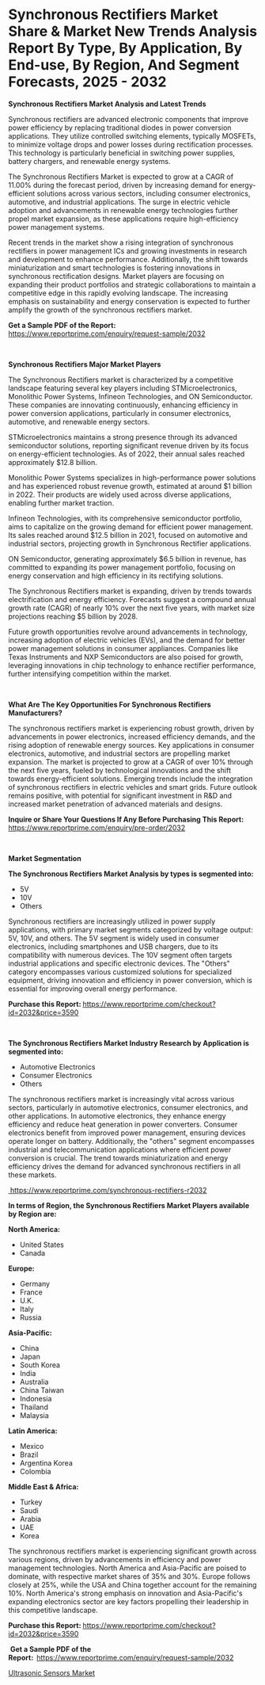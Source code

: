 <p><h1>Synchronous Rectifiers Market Share & Market New Trends Analysis Report By Type, By Application, By End-use, By Region, And Segment Forecasts, 2025 - 2032</h1></p><p><strong>Synchronous Rectifiers Market Analysis and Latest Trends</strong></p>
<p><p>Synchronous rectifiers are advanced electronic components that improve power efficiency by replacing traditional diodes in power conversion applications. They utilize controlled switching elements, typically MOSFETs, to minimize voltage drops and power losses during rectification processes. This technology is particularly beneficial in switching power supplies, battery chargers, and renewable energy systems.</p><p>The Synchronous Rectifiers Market is expected to grow at a CAGR of 11.00% during the forecast period, driven by increasing demand for energy-efficient solutions across various sectors, including consumer electronics, automotive, and industrial applications. The surge in electric vehicle adoption and advancements in renewable energy technologies further propel market expansion, as these applications require high-efficiency power management systems.</p><p>Recent trends in the market show a rising integration of synchronous rectifiers in power management ICs and growing investments in research and development to enhance performance. Additionally, the shift towards miniaturization and smart technologies is fostering innovations in synchronous rectification designs. Market players are focusing on expanding their product portfolios and strategic collaborations to maintain a competitive edge in this rapidly evolving landscape. The increasing emphasis on sustainability and energy conservation is expected to further amplify the growth of the synchronous rectifiers market.</p></p>
<p><strong>Get a Sample PDF of the Report:&nbsp;</strong> <a href="https://www.reportprime.com/enquiry/request-sample/2032?utm_campaign=2891&utm_medium=2&utm_source=Github&utm_content=ia&utm_term=18032025&utm_id=synchronous-rectifiers">https://www.reportprime.com/enquiry/request-sample/2032</a></p>
<p>&nbsp;</p>
<p><strong>Synchronous Rectifiers Major Market Players</strong></p>
<p><p>The Synchronous Rectifiers market is characterized by a competitive landscape featuring several key players including STMicroelectronics, Monolithic Power Systems, Infineon Technologies, and ON Semiconductor. These companies are innovating continuously, enhancing efficiency in power conversion applications, particularly in consumer electronics, automotive, and renewable energy sectors.</p><p>STMicroelectronics maintains a strong presence through its advanced semiconductor solutions, reporting significant revenue driven by its focus on energy-efficient technologies. As of 2022, their annual sales reached approximately $12.8 billion.</p><p>Monolithic Power Systems specializes in high-performance power solutions and has experienced robust revenue growth, estimated at around $1 billion in 2022. Their products are widely used across diverse applications, enabling further market traction.</p><p>Infineon Technologies, with its comprehensive semiconductor portfolio, aims to capitalize on the growing demand for efficient power management. Its sales reached around $12.5 billion in 2021, focused on automotive and industrial sectors, projecting growth in Synchronous Rectifier applications.</p><p>ON Semiconductor, generating approximately $6.5 billion in revenue, has committed to expanding its power management portfolio, focusing on energy conservation and high efficiency in its rectifying solutions.</p><p>The Synchronous Rectifiers market is expanding, driven by trends towards electrification and energy efficiency. Forecasts suggest a compound annual growth rate (CAGR) of nearly 10% over the next five years, with market size projections reaching $5 billion by 2028.</p><p>Future growth opportunities revolve around advancements in technology, increasing adoption of electric vehicles (EVs), and the demand for better power management solutions in consumer appliances. Companies like Texas Instruments and NXP Semiconductors are also poised for growth, leveraging innovations in chip technology to enhance rectifier performance, further intensifying competition within the market.</p></p>
<p>&nbsp;</p>
<p><strong>What Are The Key Opportunities For Synchronous Rectifiers Manufacturers?</strong></p>
<p><p>The synchronous rectifiers market is experiencing robust growth, driven by advancements in power electronics, increased efficiency demands, and the rising adoption of renewable energy sources. Key applications in consumer electronics, automotive, and industrial sectors are propelling market expansion. The market is projected to grow at a CAGR of over 10% through the next five years, fueled by technological innovations and the shift towards energy-efficient solutions. Emerging trends include the integration of synchronous rectifiers in electric vehicles and smart grids. Future outlook remains positive, with potential for significant investment in R&D and increased market penetration of advanced materials and designs.</p></p>
<p><strong>Inquire or Share Your Questions If Any Before Purchasing This Report:</strong> <a href="https://www.reportprime.com/enquiry/pre-order/2032?utm_campaign=2891&utm_medium=2&utm_source=Github&utm_content=ia&utm_term=18032025&utm_id=synchronous-rectifiers">https://www.reportprime.com/enquiry/pre-order/2032</a></p>
<p>&nbsp;</p>
<p><strong>Market Segmentation</strong></p>
<p><strong>The Synchronous Rectifiers Market Analysis by types is segmented into:</strong></p>
<p><ul><li>5V</li><li>10V</li><li>Others</li></ul></p>
<p><p>Synchronous rectifiers are increasingly utilized in power supply applications, with primary market segments categorized by voltage output: 5V, 10V, and others. The 5V segment is widely used in consumer electronics, including smartphones and USB chargers, due to its compatibility with numerous devices. The 10V segment often targets industrial applications and specific electronic devices. The "Others" category encompasses various customized solutions for specialized equipment, driving innovation and efficiency in power conversion, which is essential for improving overall energy performance.</p></p>
<p><strong>Purchase this Report:&nbsp;</strong><a href="https://www.reportprime.com/checkout?id=2032&price=3590&utm_campaign=2891&utm_medium=2&utm_source=Github&utm_content=ia&utm_term=18032025&utm_id=synchronous-rectifiers">https://www.reportprime.com/checkout?id=2032&price=3590</a></p>
<p>&nbsp;</p>
<p><strong>The Synchronous Rectifiers Market Industry Research by Application is segmented into:</strong></p>
<p><ul><li>Automotive Electronics</li><li>Consumer Electronics</li><li>Others</li></ul></p>
<p><p>The synchronous rectifiers market is increasingly vital across various sectors, particularly in automotive electronics, consumer electronics, and other applications. In automotive electronics, they enhance energy efficiency and reduce heat generation in power converters. Consumer electronics benefit from improved power management, ensuring devices operate longer on battery. Additionally, the "others" segment encompasses industrial and telecommunication applications where efficient power conversion is crucial. The trend towards miniaturization and energy efficiency drives the demand for advanced synchronous rectifiers in all these markets.</p></p>
<p><a href="https://www.reportprime.com/synchronous-rectifiers-r2032?utm_campaign=2891&utm_medium=2&utm_source=Github&utm_content=ia&utm_term=18032025&utm_id=synchronous-rectifiers">&nbsp;https://www.reportprime.com/synchronous-rectifiers-r2032</a></p>
<p><strong>In terms of Region, the Synchronous Rectifiers Market Players available by Region are:</strong></p>
<p>
    <p> <strong> North America: </strong>
        <ul>
            <li>United States</li>
            <li>Canada</li>
        </ul>
        </p> 
    <p> <strong> Europe: </strong>
        <ul>
            <li>Germany</li>
            <li>France</li>
            <li>U.K.</li>
            <li>Italy</li>
            <li>Russia</li>
        </ul>
        </p> 
    <p> <strong> Asia-Pacific: </strong>
        <ul>
            <li>China</li>
            <li>Japan</li>
            <li>South Korea</li>
            <li>India</li>
            <li>Australia</li>
            <li>China Taiwan</li>
            <li>Indonesia</li>
            <li>Thailand</li>
            <li>Malaysia</li>
        </ul>
        </p> 
    <p> <strong> Latin America: </strong>
        <ul>
            <li>Mexico</li>
            <li>Brazil</li>
            <li>Argentina Korea</li>
            <li>Colombia</li>
        </ul>
        </p> 
    <p> <strong> Middle East & Africa: </strong>
        <ul>
            <li>Turkey</li>
            <li>Saudi</li>
            <li>Arabia</li>
            <li>UAE</li>
            <li>Korea</li>
        </ul>
    </p>
    </p>
<p><p>The synchronous rectifiers market is experiencing significant growth across various regions, driven by advancements in efficiency and power management technologies. North America and Asia-Pacific are poised to dominate, with respective market shares of 35% and 30%. Europe follows closely at 25%, while the USA and China together account for the remaining 10%. North America's strong emphasis on innovation and Asia-Pacific's expanding electronics sector are key factors propelling their leadership in this competitive landscape.</p></p>
<p><strong>Purchase this Report: </strong><a href="https://www.reportprime.com/checkout?id=2032&price=3590&utm_campaign=2891&utm_medium=2&utm_source=Github&utm_content=ia&utm_term=18032025&utm_id=synchronous-rectifiers">https://www.reportprime.com/checkout?id=2032&price=3590</a></p>
<p>&nbsp;<strong>Get a Sample PDF of the Report:&nbsp;&nbsp;</strong><a href="https://www.reportprime.com/enquiry/request-sample/2032?utm_campaign=2891&utm_medium=2&utm_source=Github&utm_content=ia&utm_term=18032025&utm_id=synchronous-rectifiers">https://www.reportprime.com/enquiry/request-sample/2032</a></p>
<p><strong></strong></p>
<p><p><a href="https://github.com/fabrehugessf/Market-Research-Report-List-1/blob/main/ultrasonic-sensors-market.md?utm_campaign=2891&utm_medium=2&utm_source=Github&utm_content=ia&utm_term=18032025&utm_id=synchronous-rectifiers">Ultrasonic Sensors Market</a></p></p>